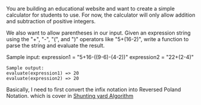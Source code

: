 
 
You are building an educational website and want to create a simple calculator for students to use. For now, the calculator will only allow addition and subtraction of positive integers.

 We also want to allow parentheses in our input. Given an expression string using the "+", "-", "(", and ")" operators like "5+(16-2)", write a function to parse the string and evaluate the result.

 Sample input:
    expression1 = "5+16-((9-6)-(4-2))"
    expression2 = "22+(2-4)"
          
    Sample output:
    evaluate(expression1) => 20
    evaluate(expression2) => 20

Basically, I need to first convert the infix notation into Reversed Poland Notation. which is cover in [Shunting yard Algorithm](https://en.wikipedia.org/wiki/Shunting-yard_algorithm)
